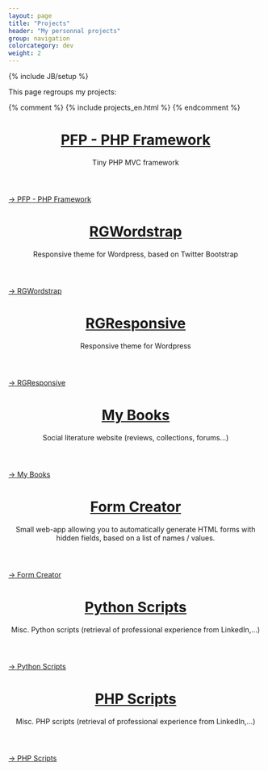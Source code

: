 ```yaml
---
layout: page
title: "Projects"
header: "My personnal projects"
group: navigation
colorcategory: dev
weight: 2
---
```

{% include JB/setup %}

This page regroups my projects:

{% comment %}
{% include projects_en.html %}
{% endcomment %}

<div class="row-fluid">
	<div class="span4 box-project">
		<header>
			<h1><a href="{{ HOME_PATH }}projects/pfp/">PFP - PHP Framework</a></h1>
			<div class="description">Tiny PHP MVC framework</div>
		</header>
		<div class="link"><a href="{{ HOME_PATH }}projects/pfp/">&rarr; PFP - PHP Framework</a></div>
	</div>
	<div class="span4 box-project">
		<header>
			<h1><a href="{{ HOME_PATH }}projects/rgwordstrap/">RGWordstrap</a></h1>
			<div class="description">Responsive theme for Wordpress, based on Twitter Bootstrap</div>
		</header>
		<div class="link"><a href="{{ HOME_PATH }}projects/rgwordstrap/">&rarr; RGWordstrap</a></div>
	</div>
	<div class="span4 box-project">
		<header>
			<h1><a href="{{ HOME_PATH }}projects/rgresponsive/">RGResponsive</a></h1>
			<div class="description">Responsive theme for Wordpress</div>
		</header>
		<div class="link"><a href="{{ HOME_PATH }}projects/rgresponsive/">&rarr; RGResponsive</a></div>
	</div>
</div>
<div class="row-fluid">
	<div class="span4 box-project">
		<header>
			<h1><a href="http://mybooks.remyg.fr/home">My Books</a></h1>
			<div class="description">Social literature website (reviews, collections, forums...)</div>
		</header>
		<div class="link"><a href="http://mybooks.remyg.fr/home">&rarr; My Books</a></div>
	</div>
	<div class="span4 box-project">
		<header>
			<h1><a href="{{ HOME_PATH }}projects/formcreator">Form Creator</a></h1>
			<div class="description">Small web-app allowing you to automatically generate HTML forms with hidden fields, based on a list of names / values.</div>
		</header>
		<div class="link"><a href="{{ HOME_PATH }}projects/formcreator">&rarr; Form Creator</a></div>
	</div>
	<div class="span4 box-project">
		<header>
			<h1><a href="https://github.com/RemyG/PythonScripts">Python Scripts</a></h1>
			<div class="description">Misc. Python scripts (retrieval of professional experience from LinkedIn,...)</div>
		</header>
		<div class="link"><a href="https://github.com/RemyG/PythonScripts">&rarr; Python Scripts</a></div>
	</div>
</div>
<div class="row-fluid">
	<div class="span4 box-project">
		<header>
			<h1><a href="{{ HOME_PATH }}projects/phpscripts/">PHP Scripts</a></h1>
			<div class="description">Misc. PHP scripts (retrieval of professional experience from LinkedIn,...)</div>
		</header>
		<div class="link"><a href="{{ HOME_PATH }}projects/phpscripts/">&rarr; PHP Scripts</a></div>
	</div>
</div>
